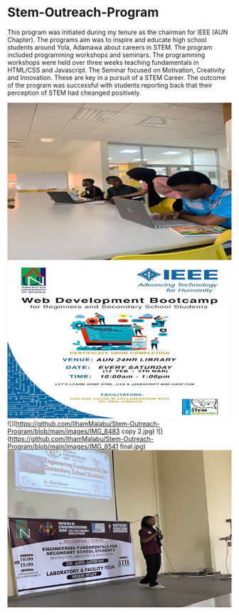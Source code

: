 # Stem-Outreach-Program

This program was initiated during my tenure as the chairman for IEEE (AUN Chapter). 
The programs aim was to inspire and educate high school students around Yola, Adamawa about careers in STEM. The program included programming workshops and seminars.
The programming workshops were held over three weeks teaching fundamentals in HTML/CSS and Javascript.
The Seminar focused on Motivation, Creativity and Innovation. These are key in a pursuit of a STEM Career.
The outcome of the program was successful with students reporting back that their perception of STEM had cheanged positively.


![](https://github.com/IlhamMalabu/Stem-Outreach-Program/blob/main/images/IMG_6286.JPG)
![](https://github.com/IlhamMalabu/Stem-Outreach-Program/blob/main/images/IMG_6287.JPG)
![](https://github.com/IlhamMalabu/Stem-Outreach-Program/blob/main/images/IMG_8483 copy 2.jpg)
![](https://github.com/IlhamMalabu/Stem-Outreach-Program/blob/main/images/IMG_8541 final.jpg)
![](https://github.com/IlhamMalabu/Stem-Outreach-Program/blob/main/images/IMG_8734.JPG)
